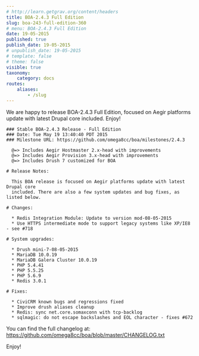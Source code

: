 ```yaml
---
# http://learn.getgrav.org/content/headers
title: BOA-2.4.3 Full Edition
slug: boa-243-full-edition-360
# menu: BOA-2.4.3 Full Edition
date: 19-05-2015
published: true
publish_date: 19-05-2015
# unpublish_date: 19-05-2015
# template: false
# theme: false
visible: true
taxonomy:
    category: docs
routes:
    aliases:
        - /slug
---
```


 We are happy to release BOA-2.4.3 Full Edition, focused on Aegir platforms update with latest Drupal core included. Enjoy!

 
    ### Stable BOA-2.4.3 Release - Full Edition
    ### Date: Tue May 19 13:40:40 PDT 2015
    ### Milestone URL: https://github.com/omega8cc/boa/milestones/2.4.3
    
      @=> Includes Aegir Hostmaster 2.x-head with improvements
      @=> Includes Aegir Provision 3.x-head with improvements
      @=> Includes Drush 7 customized for BOA
    
    # Release Notes:
    
      This BOA release is focused on Aegir platforms update with latest Drupal core
      included. There are also a few system updates and bug fixes, as listed below.
    
    # Changes:
    
      * Redis Integration Module: Update to version mod-08-05-2015
      * Use HTTPS intermediate mode to support legacy systems like XP/IE8 - see #718
    
    # System upgrades:
    
      * Drush mini-7-08-05-2015
      * MariaDB 10.0.19
      * MariaDB Galera Cluster 10.0.19
      * PHP 5.4.41
      * PHP 5.5.25
      * PHP 5.6.9
      * Redis 3.0.1
    
    # Fixes:
    
      * CiviCRM known bugs and regressions fixed
      * Improve drush aliases cleanup
      * Redis: sync net.core.somaxconn with tcp-backlog
      * sqlmagic: do not escape backslashes and EOL character - fixes #672


 You can find the full changelog at: https://github.com/omega8cc/boa/blob/master/CHANGELOG.txt

Enjoy!